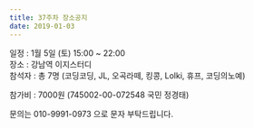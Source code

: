 ```yaml
---
title: 37주차 장소공지
date: 2019-01-03
---
```


<p>
일정 : 1월 5일 (토) 15:00 ~ 22:00<br>
장소 : 강남역 이지스터디<br>
참석자 : 총 7명 (코딩코딩, JL, 오곡라떼, 킹콩, Lolki, 휴프, 코딩의노예)
</p><p>
참가비 : 7000원 (745002-00-072548 국민 정경태)
</p><p>
문의는 010-9991-0973 으로 문자 부탁드립니다.
</p><p>
 
</p>
